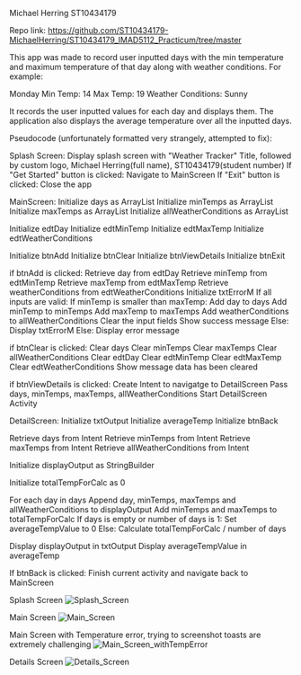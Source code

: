 Michael Herring
ST10434179

Repo link: https://github.com/ST10434179-MichaelHerring/ST10434179_IMAD5112_Practicum/tree/master

This app was made to record user inputted days with the min temperature and maximum temperature of that day along with weather conditions.
For example:

Monday
Min Temp: 14
Max Temp: 19
Weather Conditions: Sunny

It records the user inputted values for each day and displays them.
The application also displays the average temperature over all the inputted days.

Pseudocode (unfortunately formatted very strangely, attempted to fix):

Splash Screen:
Display splash screen with "Weather Tracker" Title, followed by custom logo, Michael Herring(full name), ST10434179(student number)
If "Get Started" button is clicked:
  Navigate to MainScreen
If "Exit" button is clicked:
Close the app

MainScreen:
Initialize days as ArrayList<String>
Initialize minTemps as ArrayList<Int>
Initialize maxTemps as ArrayList<Int>
Initialize allWeatherConditions as ArrayList<String>

Initialize edtDay
Initialize edtMinTemp
Initialize edtMaxTemp
Initialize edtWeatherConditions

Initialize btnAdd
Initialize btnClear
Initialize btnViewDetails
Initialize btnExit

if btnAdd is clicked:
	Retrieve day from edtDay
	Retrieve minTemp from edtMinTemp
	Retrieve maxTemp from edtMaxTemp
	Retrieve weatherConditions from edtWeatherConditions
	Initialize txtErrorM
	If all inputs are valid:
		If minTemp is smaller than maxTemp:
			Add day to days
			Add minTemp to minTemps
			Add maxTemp to maxTemps
			Add weatherConditions to allWeatherConditions
			Clear the input fields
			Show success message
		Else:
		Display txtErrorM
	Else:
	Display error message
	
	
if btnClear is clicked:
	Clear days
	Clear minTemps
	Clear maxTemps
	Clear allWeatherConditions
	Clear edtDay
	Clear edtMinTemp
	Clear edtMaxTemp
	Clear edtWeatherConditions
	Show message data has been cleared
	
	
if btnViewDetails is clicked:
	Create Intent to navigatge to DetailScreen
	Pass days, minTemps, maxTemps, allWeatherConditions
	Start DetailScreen Activity
	
	
DetailScreen:
Initialize txtOutput
Initialize averageTemp
Initialize btnBack

Retrieve days from Intent
Retrieve minTemps from Intent
Retrieve maxTemps from Intent
Retrieve allWeatherConditions from Intent

Initialize displayOutput as StringBuilder

Initialize totalTempForCalc as 0

For each day in days
	Append day, minTemps, maxTemps and allWeatherConditions to displayOutput
	Add minTemps and maxTemps to totalTempForCalc
	If days is empty or number of days is 1:
		Set averageTempValue to 0
	Else:
		Calculate totalTempForCalc / number of days
		
Display displayOutput in txtOutput
Display averageTempValue in averageTemp


If btnBack is clicked:
Finish current activity and navigate back to MainScreen



Splash Screen
![Splash_Screen](https://github.com/ST10434179-MichaelHerring/ST10434179_IMAD5112_Practicum/assets/164514448/62486c82-a5b9-4518-a2e9-1676bf070953)

Main Screen
![Main_Screen](https://github.com/ST10434179-MichaelHerring/ST10434179_IMAD5112_Practicum/assets/164514448/092d7ad4-040a-4cee-9bd7-0e5730f1b4c4)

Main Screen with Temperature error, trying to screenshot toasts are extremely challenging
![Main_Screen_withTempError](https://github.com/ST10434179-MichaelHerring/ST10434179_IMAD5112_Practicum/assets/164514448/bbcccc25-623f-4b56-b2bb-a5e78805728c)

Details Screen
![Details_Screen](https://github.com/ST10434179-MichaelHerring/ST10434179_IMAD5112_Practicum/assets/164514448/8820618c-e244-4938-917b-dae754c01b86)






 
